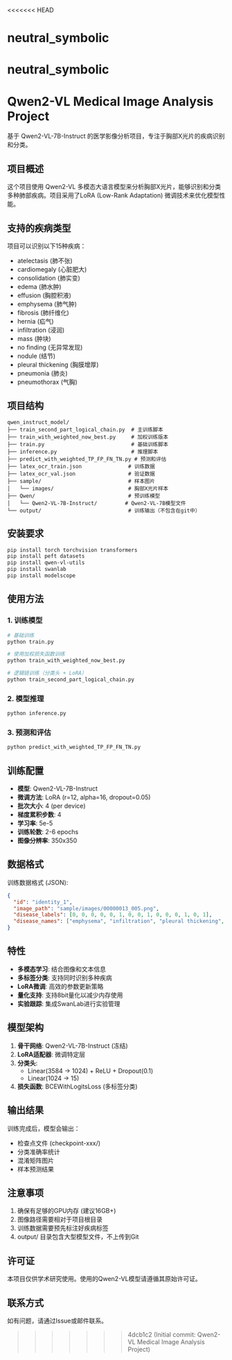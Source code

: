 <<<<<<< HEAD
# neutral_symbolic
neutral_symbolic
=======
# Qwen2-VL Medical Image Analysis Project

基于 Qwen2-VL-7B-Instruct 的医学影像分析项目，专注于胸部X光片的疾病识别和分类。

## 项目概述

这个项目使用 Qwen2-VL 多模态大语言模型来分析胸部X光片，能够识别和分类多种肺部疾病。项目采用了LoRA (Low-Rank Adaptation) 微调技术来优化模型性能。

## 支持的疾病类型

项目可以识别以下15种疾病：
- atelectasis (肺不张)
- cardiomegaly (心脏肥大)
- consolidation (肺实变)
- edema (肺水肿)
- effusion (胸腔积液)
- emphysema (肺气肿)
- fibrosis (肺纤维化)
- hernia (疝气)
- infiltration (浸润)
- mass (肿块)
- no finding (无异常发现)
- nodule (结节)
- pleural thickening (胸膜增厚)
- pneumonia (肺炎)
- pneumothorax (气胸)

## 项目结构

```
qwen_instruct_model/
├── train_second_part_logical_chain.py  # 主训练脚本
├── train_with_weighted_now_best.py     # 加权训练版本
├── train.py                            # 基础训练脚本
├── inference.py                        # 推理脚本
├── predict_with_weighted_TP_FP_FN_TN.py # 预测和评估
├── latex_ocr_train.json               # 训练数据
├── latex_ocr_val.json                 # 验证数据
├── sample/                            # 样本图片
│   └── images/                        # 胸部X光片样本
├── Qwen/                              # 预训练模型
│   └── Qwen2-VL-7B-Instruct/         # Qwen2-VL-7B模型文件
└── output/                            # 训练输出（不包含在git中）
```

## 安装要求

```bash
pip install torch torchvision transformers
pip install peft datasets
pip install qwen-vl-utils
pip install swanlab
pip install modelscope
```

## 使用方法

### 1. 训练模型

```bash
# 基础训练
python train.py

# 使用加权损失函数训练
python train_with_weighted_now_best.py

# 逻辑链训练（分类头 + LoRA）
python train_second_part_logical_chain.py
```

### 2. 模型推理

```bash
python inference.py
```

### 3. 预测和评估

```bash
python predict_with_weighted_TP_FP_FN_TN.py
```

## 训练配置

- **模型**: Qwen2-VL-7B-Instruct
- **微调方法**: LoRA (r=12, alpha=16, dropout=0.05)
- **批次大小**: 4 (per device)
- **梯度累积步数**: 4
- **学习率**: 5e-5
- **训练轮数**: 2-6 epochs
- **图像分辨率**: 350x350

## 数据格式

训练数据格式 (JSON):
```json
{
  "id": "identity_1",
  "image_path": "sample/images/00000013_005.png",
  "disease_labels": [0, 0, 0, 0, 0, 1, 0, 0, 1, 0, 0, 0, 1, 0, 1],
  "disease_names": ["emphysema", "infiltration", "pleural thickening", "pneumothorax"]
}
```

## 特性

- **多模态学习**: 结合图像和文本信息
- **多标签分类**: 支持同时识别多种疾病
- **LoRA微调**: 高效的参数更新策略
- **量化支持**: 支持8bit量化以减少内存使用
- **实验跟踪**: 集成SwanLab进行实验管理

## 模型架构

1. **骨干网络**: Qwen2-VL-7B-Instruct (冻结)
2. **LoRA适配器**: 微调特定层
3. **分类头**: 
   - Linear(3584 → 1024) + ReLU + Dropout(0.1)
   - Linear(1024 → 15)
4. **损失函数**: BCEWithLogitsLoss (多标签分类)

## 输出结果

训练完成后，模型会输出：
- 检查点文件 (checkpoint-xxx/)
- 分类准确率统计
- 混淆矩阵图片
- 样本预测结果

## 注意事项

1. 确保有足够的GPU内存 (建议16GB+)
2. 图像路径需要相对于项目根目录
3. 训练数据需要预先标注好疾病标签
4. output/ 目录包含大型模型文件，不上传到Git

## 许可证

本项目仅供学术研究使用。使用的Qwen2-VL模型请遵循其原始许可证。

## 联系方式

如有问题，请通过Issue或邮件联系。 
>>>>>>> 4dcb1c2 (Initial commit: Qwen2-VL Medical Image Analysis Project)
